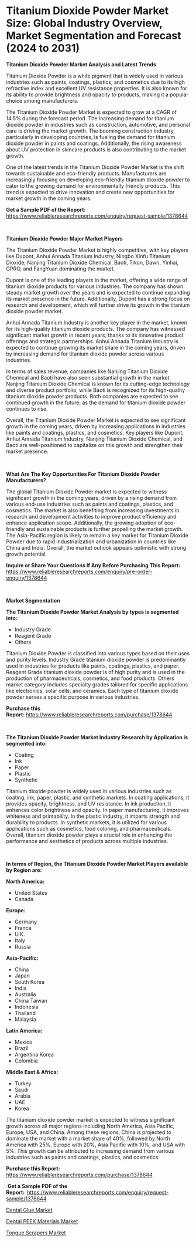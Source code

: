 <p><h1>Titanium Dioxide Powder Market Size: Global Industry Overview, Market Segmentation and Forecast (2024 to 2031)</h1></p><p><strong>Titanium Dioxide Powder Market Analysis and Latest Trends</strong></p>
<p><p>Titanium Dioxide Powder is a white pigment that is widely used in various industries such as paints, coatings, plastics, and cosmetics due to its high refractive index and excellent UV resistance properties. It is also known for its ability to provide brightness and opacity to products, making it a popular choice among manufacturers.</p><p>The Titanium Dioxide Powder Market is expected to grow at a CAGR of 14.5% during the forecast period. The increasing demand for titanium dioxide powder in industries such as construction, automotive, and personal care is driving the market growth. The booming construction industry, particularly in developing countries, is fueling the demand for titanium dioxide powder in paints and coatings. Additionally, the rising awareness about UV protection in skincare products is also contributing to the market growth.</p><p>One of the latest trends in the Titanium Dioxide Powder Market is the shift towards sustainable and eco-friendly products. Manufacturers are increasingly focusing on developing eco-friendly titanium dioxide powder to cater to the growing demand for environmentally friendly products. This trend is expected to drive innovation and create new opportunities for market growth in the coming years.</p></p>
<p><strong>Get a Sample PDF of the Report:&nbsp;</strong> <a href="https://www.reliableresearchreports.com/enquiry/request-sample/1378644">https://www.reliableresearchreports.com/enquiry/request-sample/1378644</a></p>
<p>&nbsp;</p>
<p><strong>Titanium Dioxide Powder Major Market Players</strong></p>
<p><p>The Titanium Dioxide Powder Market is highly competitive, with key players like Dupont, Anhui Annada Titanium Industry, Ningbo Xinfu Titanium Dioxide, Nanjing Titanium Dioxide Chemical, Baoti, Tikon, Dawn, Yinhai, GPRO, and FangYuan dominating the market. </p><p>Dupont is one of the leading players in the market, offering a wide range of titanium dioxide products for various industries. The company has shown steady market growth over the years and is expected to continue expanding its market presence in the future. Additionally, Dupont has a strong focus on research and development, which will further drive its growth in the titanium dioxide powder market.</p><p>Anhui Annada Titanium Industry is another key player in the market, known for its high-quality titanium dioxide products. The company has witnessed significant market growth in recent years, thanks to its innovative product offerings and strategic partnerships. Anhui Annada Titanium Industry is expected to continue growing its market share in the coming years, driven by increasing demand for titanium dioxide powder across various industries.</p><p>In terms of sales revenue, companies like Nanjing Titanium Dioxide Chemical and Baoti have also seen substantial growth in the market. Nanjing Titanium Dioxide Chemical is known for its cutting-edge technology and diverse product portfolio, while Baoti is recognized for its high-quality titanium dioxide powder products. Both companies are expected to see continued growth in the future, as the demand for titanium dioxide powder continues to rise.</p><p>Overall, the Titanium Dioxide Powder Market is expected to see significant growth in the coming years, driven by increasing applications in industries like paints and coatings, plastics, and cosmetics. Key players like Dupont, Anhui Annada Titanium Industry, Nanjing Titanium Dioxide Chemical, and Baoti are well-positioned to capitalize on this growth and strengthen their market presence.</p></p>
<p>&nbsp;</p>
<p><strong>What Are The Key Opportunities For Titanium Dioxide Powder Manufacturers?</strong></p>
<p><p>The global Titanium Dioxide Powder market is expected to witness significant growth in the coming years, driven by a rising demand from various end-use industries such as paints and coatings, plastics, and cosmetics. The market is also benefiting from increasing investments in research and development activities to improve product efficiency and enhance application scope. Additionally, the growing adoption of eco-friendly and sustainable products is further propelling the market growth. The Asia-Pacific region is likely to remain a key market for Titanium Dioxide Powder due to rapid industrialization and urbanization in countries like China and India. Overall, the market outlook appears optimistic with strong growth potential.</p></p>
<p><strong>Inquire or Share Your Questions If Any Before Purchasing This Report:</strong> <a href="https://www.reliableresearchreports.com/enquiry/pre-order-enquiry/1378644">https://www.reliableresearchreports.com/enquiry/pre-order-enquiry/1378644</a></p>
<p>&nbsp;</p>
<p><strong>Market Segmentation</strong></p>
<p><strong>The Titanium Dioxide Powder Market Analysis by types is segmented into:</strong></p>
<p><ul><li>Industry Grade</li><li>Reagent Grade</li><li>Others</li></ul></p>
<p><p>Titanium Dioxide Powder is classified into various types based on their uses and purity levels. Industry Grade titanium dioxide powder is predominantly used in industries for products like paints, coatings, plastics, and paper. Reagent Grade titanium dioxide powder is of high purity and is used in the production of pharmaceuticals, cosmetics, and food products. Others market category includes specialty grades tailored for specific applications like electronics, solar cells, and ceramics. Each type of titanium dioxide powder serves a specific purpose in various industries.</p></p>
<p><strong>Purchase this Report:&nbsp;</strong><a href="https://www.reliableresearchreports.com/purchase/1378644">https://www.reliableresearchreports.com/purchase/1378644</a></p>
<p>&nbsp;</p>
<p><strong>The Titanium Dioxide Powder Market Industry Research by Application is segmented into:</strong></p>
<p><ul><li>Coating</li><li>Ink</li><li>Paper</li><li>Plastic</li><li>Synthetic</li></ul></p>
<p><p>Titanium dioxide powder is widely used in various industries such as coating, ink, paper, plastic, and synthetic markets. In coating applications, it provides opacity, brightness, and UV resistance. In ink production, it enhances color brightness and opacity. In paper manufacturing, it improves whiteness and printability. In the plastic industry, it imparts strength and durability to products. In synthetic markets, it is utilized for various applications such as cosmetics, food coloring, and pharmaceuticals. Overall, titanium dioxide powder plays a crucial role in enhancing the performance and aesthetics of products across multiple industries.</p></p>
<p>&nbsp;</p>
<p><strong>In terms of Region, the Titanium Dioxide Powder Market Players available by Region are:</strong></p>
<p>
    <p> <strong> North America: </strong>
        <ul>
            <li>United States</li>
            <li>Canada</li>
        </ul>
        </p> 
    <p> <strong> Europe: </strong>
        <ul>
            <li>Germany</li>
            <li>France</li>
            <li>U.K.</li>
            <li>Italy</li>
            <li>Russia</li>
        </ul>
        </p> 
    <p> <strong> Asia-Pacific: </strong>
        <ul>
            <li>China</li>
            <li>Japan</li>
            <li>South Korea</li>
            <li>India</li>
            <li>Australia</li>
            <li>China Taiwan</li>
            <li>Indonesia</li>
            <li>Thailand</li>
            <li>Malaysia</li>
        </ul>
        </p> 
    <p> <strong> Latin America: </strong>
        <ul>
            <li>Mexico</li>
            <li>Brazil</li>
            <li>Argentina Korea</li>
            <li>Colombia</li>
        </ul>
        </p> 
    <p> <strong> Middle East & Africa: </strong>
        <ul>
            <li>Turkey</li>
            <li>Saudi</li>
            <li>Arabia</li>
            <li>UAE</li>
            <li>Korea</li>
        </ul>
    </p>
    </p>
<p><p>The titanium dioxide powder market is expected to witness significant growth across all major regions including North America, Asia Pacific, Europe, USA, and China. Among these regions, China is projected to dominate the market with a market share of 40%, followed by North America with 25%, Europe with 20%, Asia Pacific with 10%, and USA with 5%. This growth can be attributed to increasing demand from various industries such as paints and coatings, plastics, and cosmetics.</p></p>
<p><strong>Purchase this Report: </strong><a href="https://www.reliableresearchreports.com/purchase/1378644">https://www.reliableresearchreports.com/purchase/1378644</a></p>
<p>&nbsp;<strong>Get a Sample PDF of the Report:&nbsp;&nbsp;</strong><a href="https://www.reliableresearchreports.com/enquiry/request-sample/1378644">https://www.reliableresearchreports.com/enquiry/request-sample/1378644</a></p>
<p><strong></strong></p>
<p><p><a href="https://view.publitas.com/reportprime-1/dental-glue-market-growth-market-trends-covid-19-impact-and-forecasts-for-period-from-2023-2030/">Dental Glue Market</a></p><p><a href="https://view.publitas.com/reportprime-1/dental-peek-materials-market-size-market-trends-and-growth-outlook-forecasted-for-period-from-2023-to-2030/">Dental PEEK Materials Market</a></p><p><a href="https://view.publitas.com/reportprime-1/tongue-scrapers-market-size-reflecting-a-forecast-till-2030-market-by-type-by-application-and-by-geography/">Tongue Scrapers Market</a></p></p>